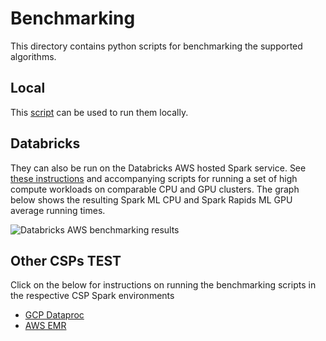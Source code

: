 # Benchmarking
This directory contains python scripts for benchmarking the supported algorithms.

## Local
This [script](../run_benchmark.sh) can be used to run them locally.

## Databricks
They can also be run on the Databricks AWS hosted Spark service.  See [these instructions](databricks/README.md) and accompanying scripts for running a set of high compute workloads on comparable CPU and GPU clusters.   The graph below shows the resulting Spark ML CPU and Spark Rapids ML GPU average running times.

![Databricks AWS benchmarking results](databricks/results/running_times.png)

## Other CSPs  TEST
Click on the below for instructions on running the benchmarking scripts in the respective CSP Spark environments 
- [GCP Dataproc](dataproc/README.md)
- [AWS EMR](aws-emr/README.md)

